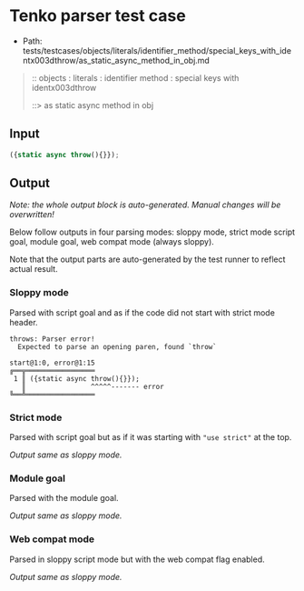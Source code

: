 # Tenko parser test case

- Path: tests/testcases/objects/literals/identifier_method/special_keys_with_identx003dthrow/as_static_async_method_in_obj.md

> :: objects : literals : identifier method : special keys with identx003dthrow
>
> ::> as static async method in obj

## Input

`````js
({static async throw(){}});
`````

## Output

_Note: the whole output block is auto-generated. Manual changes will be overwritten!_

Below follow outputs in four parsing modes: sloppy mode, strict mode script goal, module goal, web compat mode (always sloppy).

Note that the output parts are auto-generated by the test runner to reflect actual result.

### Sloppy mode

Parsed with script goal and as if the code did not start with strict mode header.

`````
throws: Parser error!
  Expected to parse an opening paren, found `throw`

start@1:0, error@1:15
╔══╦═════════════════
 1 ║ ({static async throw(){}});
   ║                ^^^^^------- error
╚══╩═════════════════

`````

### Strict mode

Parsed with script goal but as if it was starting with `"use strict"` at the top.

_Output same as sloppy mode._

### Module goal

Parsed with the module goal.

_Output same as sloppy mode._

### Web compat mode

Parsed in sloppy script mode but with the web compat flag enabled.

_Output same as sloppy mode._
